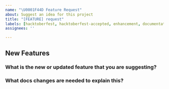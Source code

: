 ```yaml
---
name: "\U0001F44D Feature Request"
about: Suggest an idea for this project
title: "[FEATURE] request"
labels: [hacktoberfest, hacktoberfest-accepted, enhancement, documentation]
assignees: ''

---
```


<!--
Thank you for contributing to open source!

Do you need some help?
======================

The issue tracker is meant for bug reports only. This isn't the best place for support or usage questions. Questions here don't have as much visibility as they do elsewhere. Before you ask a question, here are some resources to get help first:


Have a feature request?
=======================
Remove the template from below and provide thoughtful commentary *and code samples* on what this
feature means for your project. What will it allow you to do that you can't do today? How will it
make current work-arounds straightforward? What potential bugs and edge cases does it help to
avoid? etc.

-->

## New Features

### What is the new or updated feature that you are suggesting?

### What docs changes are needed to explain this?
